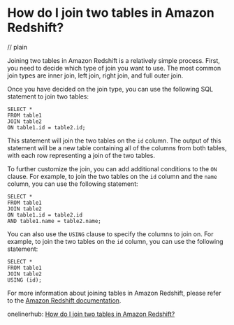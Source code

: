 # How do I join two tables in Amazon Redshift?
// plain

Joining two tables in Amazon Redshift is a relatively simple process. First, you need to decide which type of join you want to use. The most common join types are inner join, left join, right join, and full outer join.

Once you have decided on the join type, you can use the following SQL statement to join two tables:

```
SELECT *
FROM table1
JOIN table2
ON table1.id = table2.id;
```

This statement will join the two tables on the `id` column. The output of this statement will be a new table containing all of the columns from both tables, with each row representing a join of the two tables.

To further customize the join, you can add additional conditions to the `ON` clause. For example, to join the two tables on the `id` column and the `name` column, you can use the following statement:

```
SELECT *
FROM table1
JOIN table2
ON table1.id = table2.id
AND table1.name = table2.name;
```

You can also use the `USING` clause to specify the columns to join on. For example, to join the two tables on the `id` column, you can use the following statement:

```
SELECT *
FROM table1
JOIN table2
USING (id);
```

For more information about joining tables in Amazon Redshift, please refer to the [Amazon Redshift documentation](https://docs.aws.amazon.com/redshift/latest/dg/r_JOIN_clause.html).

onelinerhub: [How do I join two tables in Amazon Redshift?](https://onelinerhub.com/amazon-redshift/how-do-i-join-two-tables-in-amazon-redshift)